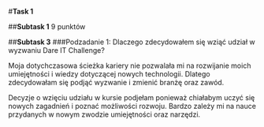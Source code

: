 #**Task 1**

##**Subtask 1**
9 punktów

##**Subtask 3**
###Podzadanie 1: Dlaczego zdecydowałem się wziąć udział w wyzwaniu Dare IT Challenge?

Moja dotychczasowa ścieżka kariery nie pozwalała mi na rozwijanie moich umiejętności i wiedzy dotyczącej nowych technologii. Dlatego zdecydowałam się podjąć wyzwanie i zmienić branżę oraz zawód.

Decyzje o wzięciu udziału w kursie podjełam ponieważ chiałabym uczyć się nowych zagadnień i poznać możliwości rozwoju. Bardzo zależy mi na nauce przydanych w nowym zwodzie umiejętności oraz narzędzi.
